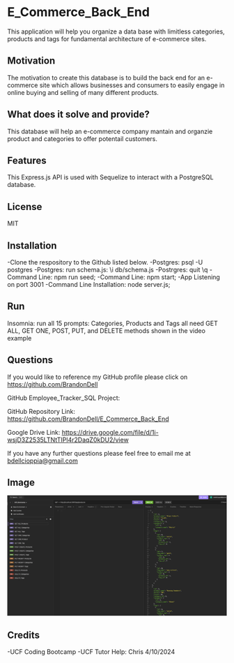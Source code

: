 # E_Commerce_Back_End
This application will help you organize a data base with limitless categories, products and tags for fundamental architecture of e-commerce sites.
 
## Motivation
The motivation to create this database is to build the back end for an e-commerce site which allows businesses and consumers to easily engage in online buying and selling of many different products.

## What does it solve and provide?
This database will help an e-commerce company mantain and organzie product and categories to offer potentail customers. 

## Features
This Express.js API is used with Sequelize to interact with a PostgreSQL database.

## License
MIT

## Installation 
-Clone the respository to the Github listed below. 
-Postgres: psql -U postgres
-Postgres: run schema.js:  \i db/schema.js
-Postrgres: quit \q
-Command Line: npm run seed;
-Command Line: npm start;
-App Listening on port 3001
-Command Line Installation: node server.js;


## Run  
Insomnia: run all 15 prompts: Categories, Products and Tags all need GET ALL, GET ONE, POST, PUT, and DELETE methods shown in the video example
    
## Questions
    
If you would like to reference my GitHub profile please click on https://github.com/BrandonDell

GitHub Employee_Tracker_SQL Project: 

GitHub Repository Link: https://github.com/BrandonDell/E_Commerce_Back_End

Google Drive Link: https://drive.google.com/file/d/1i-wsjD3Z2535LTNtTIPl4r2DaqZ0kDU2/view

If you have any further questions please feel free to email me at bdellcioppia@gmail.com

## Image
![DellCioppia](./Assets/Screenshot%202024-05-10%20at%209.50.20%20PM.png)
## Credits
-UCF Coding Bootcamp
-UCF Tutor Help: Chris 4/10/2024
